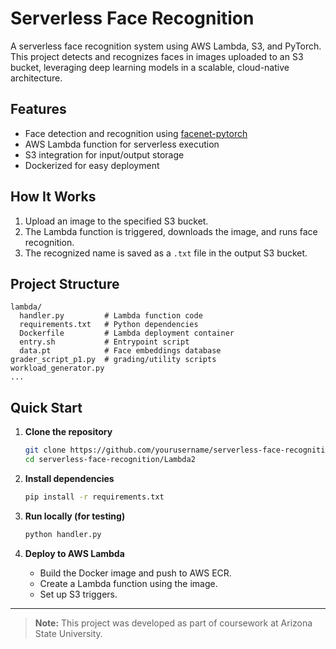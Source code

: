 # Serverless Face Recognition

A serverless face recognition system using AWS Lambda, S3, and PyTorch.
This project detects and recognizes faces in images uploaded to an S3 bucket, leveraging deep learning models in a scalable, cloud-native architecture.

## Features

- Face detection and recognition using [facenet-pytorch](https://github.com/timesler/facenet-pytorch)
- AWS Lambda function for serverless execution
- S3 integration for input/output storage
- Dockerized for easy deployment

## How It Works

1. Upload an image to the specified S3 bucket.
2. The Lambda function is triggered, downloads the image, and runs face recognition.
3. The recognized name is saved as a `.txt` file in the output S3 bucket.

## Project Structure

```
lambda/
  handler.py         # Lambda function code
  requirements.txt   # Python dependencies
  Dockerfile         # Lambda deployment container
  entry.sh           # Entrypoint script
  data.pt            # Face embeddings database
grader_script_p1.py  # grading/utility scripts
workload_generator.py
...
```

## Quick Start

1. **Clone the repository**

   ```sh
   git clone https://github.com/yourusername/serverless-face-recognition.git
   cd serverless-face-recognition/Lambda2
   ```

2. **Install dependencies**

   ```sh
   pip install -r requirements.txt
   ```

3. **Run locally (for testing)**

   ```sh
   python handler.py
   ```

4. **Deploy to AWS Lambda**
   - Build the Docker image and push to AWS ECR.
   - Create a Lambda function using the image.
   - Set up S3 triggers.

---

> **Note:** This project was developed as part of coursework at Arizona State University.
